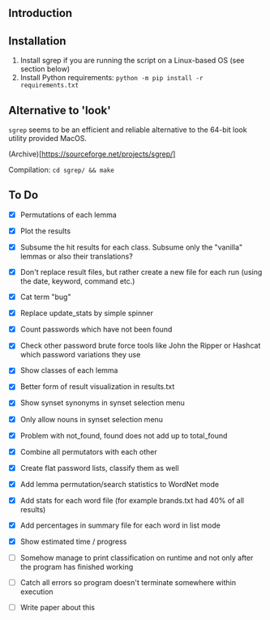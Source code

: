 ## Introduction

## Installation

1. Install sgrep if you are running the script on a Linux-based OS (see section below)
1. Install Python requirements: `python -m pip install -r requirements.txt`

## Alternative to 'look'

`sgrep` seems to be an efficient and reliable alternative to the 64-bit 
look utility provided MacOS.

(Archive)[https://sourceforge.net/projects/sgrep/]

Compilation: `cd sgrep/ && make`


## To Do

- [x] Permutations of each lemma
- [x] Plot the results
- [x] Subsume the hit results for each class. Subsume only the "vanilla" lemmas or also their translations?
- [x] Don't replace result files, but rather create a new file for each run (using the date, keyword, command etc.)
- [x] Cat term "bug"
- [x] Replace update_stats by simple spinner
- [x] Count passwords which have not been found
- [x] Check other password brute force tools like John the Ripper or Hashcat which password variations they use
- [x] Show classes of each lemma
- [x] Better form of result visualization in results.txt
- [x] Show synset synonyms in synset selection menu
- [x] Only allow nouns in synset selection menu
- [x] Problem with not_found, found does not add up to total_found
- [x] Combine all permutators with each other
- [x] Create flat password lists, classify them as well
- [X] Add lemma permutation/search statistics to WordNet mode
- [X] Add stats for each word file (for example brands.txt had 40% of all results)
- [X] Add percentages in summary file for each word in list mode
- [X] Show estimated time / progress
- [ ] Somehow manage to print classification on runtime and not only after the program has finished working
- [ ] Catch all errors so program doesn't terminate somewhere within execution
- [ ] Write paper about this

